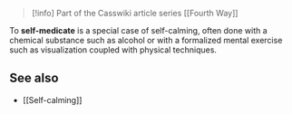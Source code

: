 > [!info] Part of the Casswiki article series [[Fourth Way]]


To **self-medicate** is a special case of self-calming, often done with a chemical substance such as alcohol or with a formalized mental exercise such as visualization coupled with physical techniques.

See also
--------

*   [[Self-calming]]